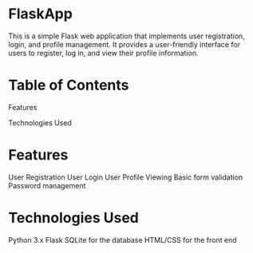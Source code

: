 # FlaskApp
This is a simple Flask web application that implements user registration, login, and profile management. It provides a user-friendly interface for users to register, log in, and view their profile information.

# Table of Contents
Features


Technologies Used
# Features
User Registration
User Login
User Profile Viewing
Basic form validation
Password management
# Technologies Used
Python 3.x
Flask
SQLite for the database
HTML/CSS for the front end
